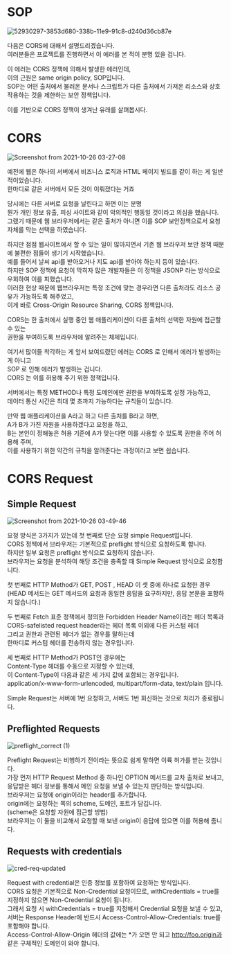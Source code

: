 # SOP

![52930297-3853d680-338b-11e9-91c8-d240d36cb87e](https://user-images.githubusercontent.com/81761175/139060222-84d1889d-f466-4126-8569-db3053384a6b.png)

다음은 CORS에 대해서 설명드리겠습니다.<br/>
여러분들은 프로젝트를 진행하면서 이 에러를 본 적이 분명 있을 겁니다.<br/>

이 에러는 CORS 정책에 의해서 발생한 에러인데,<br/>
이의 근원은 same origin policy, SOP입니다.<br/>
SOP는 어떤 출처에서 불러온 문서나 스크립트가 다른 출처에서 가져온 리소스와 상호작용하는 것을 제한하는 보안 정책입니다.<br/>

이를 기반으로 CORS 정책이 생겨난 유래를 살펴봅시다.<br/>

# CORS

![Screenshot from 2021-10-26 03-27-08](https://user-images.githubusercontent.com/81761175/139061349-498b17d2-72cc-4399-a203-4379dc4d220f.png)

예전에 웹은 하나의 서버에서 비즈니스 로직과 HTML 페이지 빌드를 같이 하는 게 일반적이었습니다.<br/>
한마디로 같은 서버에서 모든 것이 이뤄졌다는 거죠<br/>

당시에는 다른 서버로 요청을 날린다고 하면 이는 분명<br/> 
뭔가 개인 정보 유출, 피싱 사이트와 같이 악의적인 행동일 것이라고 의심을 했습니다.<br/>
그랬기 때문에 웹 브라우저에서는 같은 출처가 아니면 이를 SOP 보안정책으로서 요청 자체를 막는 선택을 하였습니다.<br/>

하지만 점점 웹사이트에서 할 수 있는 일이 많아지면서 기존 웹 브라우저 보안 정책 때문에 불편한 점들이 생기기 시작했습니다.<br/>
예를 들어서 날씨 api를 받아오거나 지도 api를 받아야 하는지 등이 있습니다.<br/>
하지만 SOP 정책에 요청이 막히자 많은 개발자들은 이 정책을 JSONP 라는 방식으로 우회하여 이를 피했습니다.<br/>
이러한 현상 때문에 웹브라우저는 특정 조건에 맞는 경우라면 다른 출처라도 리소스 공유가 가능하도록 해주었고, <br/>
이게 바로 Cross-Origin Resource Sharing, CORS 정책입니다.

CORS는 한 출처에서 실행 중인 웹 애플리케이션이 다른 출처의 선택한 자원에 접근할 수 있는<br/>
권한을 부여하도록 브라우저에 알려주는 체제입니다.<br/>

여기서 많이들 착각하는 게 앞서 보여드렸던 에러는 CORS 로 인해서 에러가 발생하는 게 아니고<br/>
SOP 로 인해 에러가 발생하는 겁니다.<br/>
CORS 는 이를 허용해 주기 위한 정책입니다.<br/>

서버에서는 특정 METHOD나 특정 도메인에만 권한을 부여하도록 설정 가능하고,<br/>
데이터 통신 시간은 최대 몇 초까지 가능하다는 규칙들이 있습니다.<br/>

만약 웹 애플리케이션을 A라고 하고 다른 출처를 B라고 하면,<br/>
A가 B가 가진 자원을 사용하겠다고 요청을 하고,<br/>
B는 본인이 정해놓은 허용 기준에 A가 맞는다면 이를 사용할 수 있도록 권한을 주어 허용해 주며,<br/>
이를 사용하기 위한 약간의 규칙을 알려준다는 과정이라고 보면 쉽습니다.<br/>

# CORS Request

## Simple Request

![Screenshot from 2021-10-26 03-49-46](https://user-images.githubusercontent.com/81761175/139064565-0db01c32-86b2-435a-b86b-90a3ded10eba.png)

요청 방식은 3가지가 있는데 첫 번째로 단순 요청 simple Request입니다.<br/>
CORS 정책에서 브라우저는 기본적으로 preflight 방식으로 요청하도록 합니다.<br/>
하지만 일부 요청은 preflight 방식으로 요청하지 않습니다.<br/>
브라우저는 요청을 분석하여 해당 조건을 충족할 때 Simple Request 방식으로 요청합니다.<br/>

첫 번째로 HTTP Method가 GET, POST , HEAD 이 셋 중에 하나로 요청한 경우<br/>
(HEAD 메서드는 GET 메서드의 요청과 동일한 응답을 요구하지만, 응답 본문을 포함하지 않습니다.)<br/>

두 번째로 Fetch 표준 정책에서 정의한 Forbidden Header Name이라는 헤더 목록과<br/>
CORS-safelisted request header라는 헤더 목록 이외에 다른 커스텀 헤더<br/>
그리고 권한과 관련된 헤더가 없는 경우를 말하는데<br/>
한마디로 커스텀 헤더를 전송하지 않는 경우입니다.<br/>

세 번째로 HTTP Method가 POST인 경우에는<br/>
Content-Type 헤더를 수동으로 지정할 수 있는데,<br/>
이 Content-Type이 다음과 같은 세 가지 값에 포함되는 경우입니다.<br/>
application/x-www-form-urlencoded, multipart/form-data, text/plain 입니다.<br/>

Simple Request는 서버에 1번 요청하고, 서버도 1번 회신하는 것으로 처리가 종료됩니다.<br/>

## Preflighted Requests

![preflight_correct (1)](https://user-images.githubusercontent.com/81761175/139064965-f4ca6dbe-ee8d-4f87-8a8e-0427a3225044.png)

Preflight Request는 비행하기 전이라는 뜻으로 쉽게 말하면 이륙 허가를 받는 것입니다.<br/>
가장 먼저 HTTP Request Method 중 하나인 OPTION 메서드를 교차 출처로 보내고,<br/>
응답받은 헤더 정보를 통해서 메인 요청을 보낼 수 있는지 판단하는 방식입니다.<br/>
브라우저는 요청에 origin이라는 header를 추가합니다.<br/>
origin에는 요청하는 쪽의 scheme, 도메인, 포트가 담깁니다.<br/>
(scheme은 요청할 자원에 접근할 방법)<br/>
브라우저는 이 둘을 비교해서 요청할 때 보낸 origin이 응답에 있으면 이를 허용해 줍니다.<br/>

## Requests with credentials

![cred-req-updated](https://user-images.githubusercontent.com/81761175/139065076-60ba0fe8-e4f3-4cac-9460-cfaaed231951.png)

Request with credential은 인증 정보를 포함하여 요청하는 방식입니다.<br/>
CORS 요청은 기본적으로 Non-Credential 요청이므로, withCredentials = true를<br/>
지정하지 않으면 Non-Credential 요청이 됩니다.<br/>
그래서 요청 시 withCredentials = true를 지정해서 Credential 요청을 보낼 수 있고,<br/>
서버는 Response Header에 반드시 Access-Control-Allow-Credentials: true를 포함해야 합니다.<br/>
Access-Control-Allow-Origin 헤더의 값에는 *가 오면 안 되고 http://foo.origin과 같은 구체적인 도메인이 와야 합니다.<br/>
